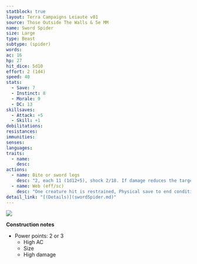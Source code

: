 ```yaml
---
statblock: true
layout: Terra Campaigns Leiaute v01
source: Those Outside The Walls & 5e MM
name: Sword Spider
size: Large
type: Beast
subtype: (spider)
words: 
ac: 16
hp: 27
hit_dice: 5d10
effort: 2 (1d4)
speed: 40
stats:
  - Save: 7
  - Instinct: 8 
  - Morale: 9
  - DC: 13
skillsaves:
  - Attack: +5
  - Skill: +1
debilitations: 
resistances:
immunities:
senses: 
languages: 
traits:
  - name: 
    desc: 
actions:
  - name: Bite or sword legs
    desc: "2, each 11 (1d12+5), shock 2/18. If damage reduces the target to 0 hp, it is stable but poisoned for 1 hour, even after regaining hp, and is paralyzed while poisoned in this way."
  - name: Web (eff/sc)
    desc: "One creature hit is restrained, Physical save to end condition."
detail_link: "[(Details)](swordSpider.md)"
---
```


![](https://i.imgur.com/niN532V.png)


**Construction notes**
- Power points: 2 or 3
	- High AC
	- Size
	- High damage
